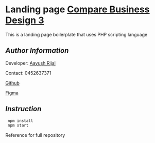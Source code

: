 # Landing page [Compare Business Design 3](https://comparebusinessfinanceloans.com.au/financewidget)

This is a landing page boilerplate that uses PHP scripting language

## _Author Information_

Developer: [Aayush Rijal](https://www.aayushrijal.net)

Contact: 0452637371

[Github](https://github.com/aayushrijal91/comparebusiness_3)

[Figma](https://www.figma.com/file/wOQIi1LpvoW6EpYLLxQpw8/Asset-Finance-%26-Compare-Finance?node-id=27-990&t=kWXSaCsw1uyqEALD-0)

## _Instruction_

```bash
 npm install
 npm start
 ```

Reference for full repository
